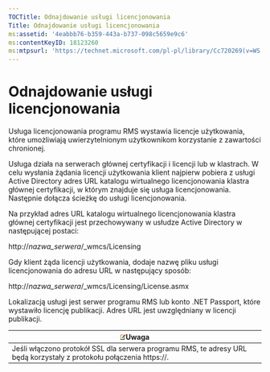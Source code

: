 ```yaml
---
TOCTitle: Odnajdowanie usługi licencjonowania
Title: Odnajdowanie usługi licencjonowania
ms:assetid: '4eabbb76-b359-443a-b737-098c5659e9c6'
ms:contentKeyID: 18123260
ms:mtpsurl: 'https://technet.microsoft.com/pl-pl/library/Cc720269(v=WS.10)'
---
```


Odnajdowanie usługi licencjonowania
===================================

Usługa licencjonowania programu RMS wystawia licencje użytkowania, które umożliwiają uwierzytelnionym użytkownikom korzystanie z zawartości chronionej.

Usługa działa na serwerach głównej certyfikacji i licencji lub w klastrach. W celu wysłania żądania licencji użytkowania klient najpierw pobiera z usługi Active Directory adres URL katalogu wirtualnego licencjonowania klastra głównej certyfikacji, w którym znajduje się usługa licencjonowania. Następnie dołącza ścieżkę do usługi licencjonowania.

Na przykład adres URL katalogu wirtualnego licencjonowania klastra głównej certyfikacji jest przechowywany w usłudze Active Directory w następującej postaci:

http://*nazwa\_serwera*/\_wmcs/Licensing

Gdy klient żąda licencji użytkowania, dodaje nazwę pliku usługi licencjonowania do adresu URL w następujący sposób:

http://*nazwa\_serwera*/\_wmcs/Licensing/License.asmx

Lokalizacją usługi jest serwer programu RMS lub konto .NET Passport, które wystawiło licencję publikacji. Adres URL jest uwzględniany w licencji publikacji.

| ![](images/Cc720269.note(WS.10).gif)Uwaga                                               |
|----------------------------------------------------------------------------------------------------------------------|
| Jeśli włączono protokół SSL dla serwera programu RMS, te adresy URL będą korzystały z protokołu połączenia https://. |
